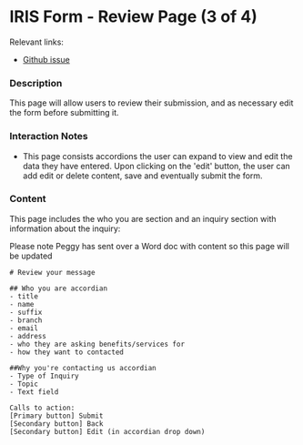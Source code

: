 # IRIS Form - Review Page (3 of 4)

Relevant links: 
- [Github issue](https://github.com/department-of-veterans-affairs/orchid/issues/68)

### Description

This page will allow users to review their submission, and as necessary edit the form before submitting it.

### Interaction Notes

- This page consists accordions the user can expand to view and edit the data they have entered.  Upon clicking on the 'edit' button, the user can add edit or delete content, save and eventually submit the form.

### Content

This page includes the who you are section and an inquiry section with information about the inquiry:

Please note Peggy has sent over a Word doc with content so this page will be updated


```
# Review your message

## Who you are accordian
- title
- name
- suffix
- branch
- email
- address
- who they are asking benefits/services for
- how they want to contacted

##Why you're contacting us accordian
- Type of Inquiry
- Topic
- Text field

Calls to action:
[Primary button] Submit
[Secondary button] Back
[Secondary button] Edit (in accordian drop down)
